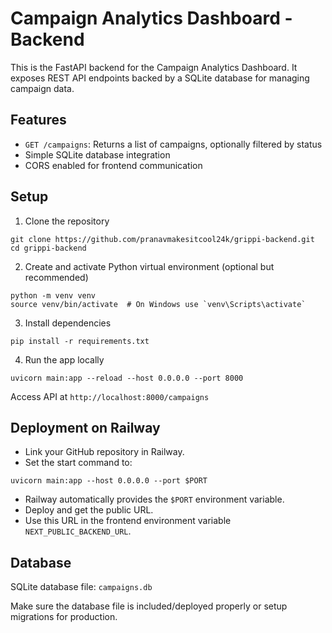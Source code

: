 # Campaign Analytics Dashboard - Backend

This is the FastAPI backend for the Campaign Analytics Dashboard. It exposes REST API endpoints backed by a SQLite database for managing campaign data.

## Features

- `GET /campaigns`: Returns a list of campaigns, optionally filtered by status
- Simple SQLite database integration
- CORS enabled for frontend communication

## Setup

1. Clone the repository

```
git clone https://github.com/pranavmakesitcool24k/grippi-backend.git
cd grippi-backend
```

2. Create and activate Python virtual environment (optional but recommended)

```
python -m venv venv
source venv/bin/activate  # On Windows use `venv\Scripts\activate`
```

3. Install dependencies

```
pip install -r requirements.txt
```

4. Run the app locally

```
uvicorn main:app --reload --host 0.0.0.0 --port 8000
```

Access API at `http://localhost:8000/campaigns`

## Deployment on Railway

- Link your GitHub repository in Railway.
- Set the start command to:

```
uvicorn main:app --host 0.0.0.0 --port $PORT
```

- Railway automatically provides the `$PORT` environment variable.
- Deploy and get the public URL.
- Use this URL in the frontend environment variable `NEXT_PUBLIC_BACKEND_URL`.

## Database

SQLite database file: `campaigns.db`

Make sure the database file is included/deployed properly or setup migrations for production.
